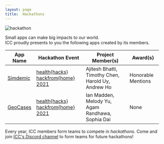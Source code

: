 ```yaml
---
layout: page
title:  Hackathons
---
```


![hackathon](https://siim.org/resource/resmgr/hackathon/Hackathon-500x286.png)

Small apps can make big impacts to our world.  
ICC proudly presents to you the following apps created by its members.

<link rel="stylesheet" href="assets/css/table.css">
<table class="styled-table">
    <thead>
        <tr>
            <th>App Name</th>
            <th>Hackathon Event</th>
            <th>Project Member(s)</th>
            <th>Award(s)</th>
        </tr>
    </thead>
    <tbody>
        <tr>
            <td><a href="https://simdemic.timothychen.repl.co/">Simdemic</a></td>
            <td><a href="https://healthhacks.tech">health{hacks} hackfrom{home} 2021</a></td>
            <td>Ajitesh Bhatti, Timothy Chen, Harold Uy, Andrew Ho</td>
            <td>Honorable Mentions</td>
        </tr>
        <tr>
            <td><a href="https://geocases.irvinecoding.club">GeoCases</a></td>
            <td><a href="https://healthhacks.tech">health{hacks} hackfrom{home} 2021</a></td>
            <td>Ian Madden, Melody Yu, Agam Randhawa, Sophia Dai</td>
            <td>None</td>
        </tr>
    </tbody>
</table>




Every year, ICC members form teams to compete in *hackathons*. Come and join <a href="/discord">ICC's Discord channel</a> to form teams for future hackathons!
